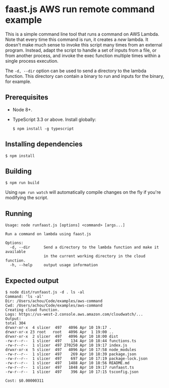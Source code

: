 # faast.js AWS run remote command example

This is a simple command line tool that runs a command on AWS Lambda. Note that every time this command is run, it creates a _new_ lambda. It doesn't make much sense to invoke this script many times from an external program. Instead, adapt the script to handle a set of inputs from a file, or from another process, and invoke the exec function multiple times within a single process execution.

The `-d, --dir` option can be used to send a directory to the lambda function. This directory can contain a binary to run and inputs for the binary, for example.

## Prerequisites

-   Node 8+.

-   TypeScript 3.3 or above. Install globally:

    ```shell
    $ npm install -g typescript
    ```

## Installing dependencies

```shell
$ npm install
```

## Building

```shell
$ npm run build
```

Using `npm run watch` will automatically compile changes on the fly if you're modifying the script.

## Running

```shell
Usage: node runfaast.js [options] <command> [args...]

Run a command on lambda using faast.js

Options:
  -d, --dir      Send a directory to the lambda function and make it available
                 in the current working directory in the cloud function.
  -h, --help     output usage information
```

## Expected output

```text
$ node dist/runfaast.js -d . ls -al
Command: 'ls -al'
Dir: /Users/achou/Code/examples/aws-command
Cwd: /Users/achou/Code/examples/aws-command
Creating cloud function.
Logs: https://us-west-2.console.aws.amazon.com/cloudwatch/...
Output:
total 304
drwxr-xr-x  4 slicer  497   4096 Apr 10 19:17 .
drwxr-xr-x 23 root   root   4096 Apr  1 19:00 ..
drwxr-xr-x  2 slicer  497   4096 Apr 10 18:00 dist
-rw-r--r--  1 slicer  497    134 Apr 10 18:44 functions.ts
-rw-r--r--  1 slicer  497 270250 Apr 10 19:17 index.js
drwxr-xr-x  5 slicer  497   4096 Apr 10 17:58 node_modules
-rw-r--r--  1 slicer  497    269 Apr 10 18:39 package.json
-rw-r--r--  1 slicer  497    697 Apr 10 17:19 package-lock.json
-rw-r--r--  1 slicer  497   1488 Apr 10 18:56 README.md
-rw-r--r--  1 slicer  497   1848 Apr 10 19:17 runfaast.ts
-rw-r--r--  1 slicer  497    396 Apr 10 17:15 tsconfig.json

Cost: $0.00000311
```
